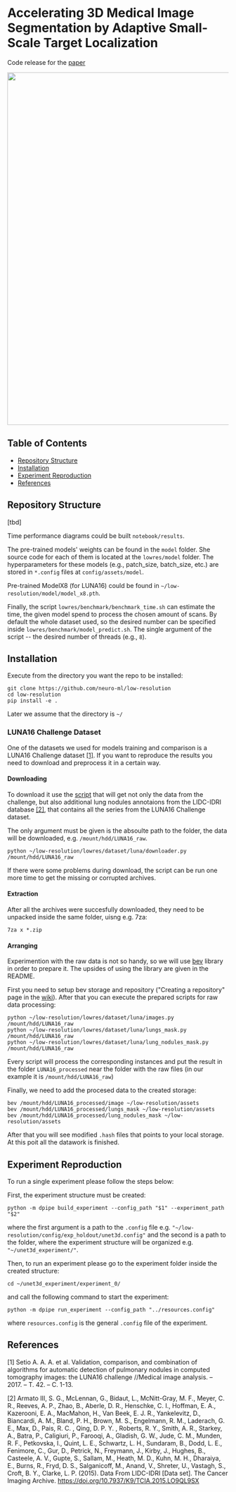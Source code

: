 # Accelerating 3D Medical Image Segmentation by Adaptive Small-Scale Target Localization
Code release for the [paper](https://www.mdpi.com/2313-433X/7/2/35)

<div align="center">
<img src="https://user-images.githubusercontent.com/25771270/139200236-e20097b7-7a94-49b5-9be3-3af0411038b7.png" width="800">
</div>

## Table of Contents
* [Repository Structure](#repository-structure)
* [Installation](#installation)
* [Experiment Reproduction](#experiment-reproduction)
* [References](#references)

## Repository Structure

[tbd]

Time performance diagrams could be built `notebook/results`.

The pre-trained models' weights can be found in the `model` folder. She source code for each of them is located at the `lowres/model` folder. The hyperparameters for these models (e.g., patch_size, batch_size, etc.) are stored in `*.config` files at `config/assets/model`.

Pre-trained ModelX8 (for LUNA16) could be found in 
`~/low-resolution/model/model_x8.pth`.

Finally, the script `lowres/benchmark/benchmark_time.sh` can estimate the time, the given model spend to process the 
chosen amount of scans. By default the whole dataset used, so the desired number can be specified inside `lowres/benchmark/model_predict.sh`. The single argument of the script -- the desired number of threads (e.g., `8`).

## Installation
Execute from the directory you want the repo to be installed:

```
git clone https://github.com/neuro-ml/low-resolution
cd low-resolution
pip install -e .
```

Later we assume that the directory is `~/`

### LUNA16 Challenge Dataset

One of the datasets we used for models training and comparison is a LUNA16 Challenge dataset [[1]](#1). If you want to reproduce the results you need to download and preprocess it in a certain way.

#### Downloading

To download it use the [script](lowres/dataset/luna/downloader.py) that will get not only the data from the challenge, but also additional lung nodules annotaions from the LIDC-IDRI database [[2]](#2), that contains all the series from the LUNA16 Challenge dataset.

The only argument must be given is the absoulte path to the folder, the data will be downloaded, e.g. `/mount/hdd/LUNA16_raw`.

```
python ~/low-resolution/lowres/dataset/luna/downloader.py /mount/hdd/LUNA16_raw
```

If there were some problems during download, the script can be run one more time to get the missing or corrupted archives.


#### Extraction

After all the archives were succesfully downloaded, they need to be unpacked inside the same folder, uisng e.g. 7za:

```
7za x *.zip
```

#### Arranging

Experimention with the raw data is not so handy, so we will use [bev](https://github.com/neuro-ml/bev) library in order to prepare it. The upsides of using the library are given in the README.

First you need to setup bev storage and repository ("Creating a repository" page in the [wiki](https://github.com/neuro-ml/bev/wiki)). After that you can execute the prepared scripts for raw data processing:

```
python ~/low-resolution/lowres/dataset/luna/images.py /mount/hdd/LUNA16_raw
python ~/low-resolution/lowres/dataset/luna/lungs_mask.py /mount/hdd/LUNA16_raw
python ~/low-resolution/lowres/dataset/luna/lung_nodules_mask.py /mount/hdd/LUNA16_raw
```

Every script will process the corresponding instances and put the result in the folder `LUNA16_processed` near the folder with the raw files (in our example it is `/mount/hdd/LUNA16_raw`)

Finally, we need to add the procesed data to the created storage:

```
bev /mount/hdd/LUNA16_processed/image ~/low-resolution/assets
bev /mount/hdd/LUNA16_processed/lungs_mask ~/low-resolution/assets
bev /mount/hdd/LUNA16_processed/lung_nodules_mask ~/low-resolution/assets
```

After that you will see modified `.hash` files that points to your local storage. At this poit all the datawork is finished.

## Experiment Reproduction
To run a single experiment please follow the steps below:

First, the experiment structure must be created:
```
python -m dpipe build_experiment --config_path "$1" --experiment_path "$2"
```

where the first argument is a path to the `.config` file e.g. 
`"~/low-resolution/config/exp_holdout/unet3d.config"`
and the second is a path to the folder, where the experiment structure will be organized e.g.
`"~/unet3d_experiment/"`.

Then, to run an experiment please go to the experiment folder inside the created structure:
```
cd ~/unet3d_experiment/experiment_0/
```
and call the following command to start the experiment:
```
python -m dpipe run_experiment --config_path "../resources.config"
```
where `resources.config` is the general `.config` file of the experiment.

## References
<a id="1">[1]</a> Setio A. A. A. et al. Validation, comparison, and combination of algorithms for automatic detection of pulmonary nodules in computed tomography images: the LUNA16 challenge //Medical image analysis. – 2017. – Т. 42. – С. 1-13.

<a id="2">[2]</a> Armato III, S. G., McLennan, G., Bidaut, L., McNitt-Gray, M. F., Meyer, C. R., Reeves, A. P., Zhao, B., Aberle, D. R., Henschke, C. I., Hoffman, E. A., Kazerooni, E. A., MacMahon, H., Van Beek, E. J. R., Yankelevitz, D., Biancardi, A. M., Bland, P. H., Brown, M. S., Engelmann, R. M., Laderach, G. E., Max, D., Pais, R. C. , Qing, D. P. Y. , Roberts, R. Y., Smith, A. R., Starkey, A., Batra, P., Caligiuri, P., Farooqi, A., Gladish, G. W., Jude, C. M., Munden, R. F., Petkovska, I., Quint, L. E., Schwartz, L. H., Sundaram, B., Dodd, L. E., Fenimore, C., Gur, D., Petrick, N., Freymann, J., Kirby, J., Hughes, B., Casteele, A. V., Gupte, S., Sallam, M., Heath, M. D., Kuhn, M. H., Dharaiya, E., Burns, R., Fryd, D. S., Salganicoff, M., Anand, V., Shreter, U., Vastagh, S., Croft, B. Y., Clarke, L. P. (2015). Data From LIDC-IDRI [Data set]. The Cancer Imaging Archive. https://doi.org/10.7937/K9/TCIA.2015.LO9QL9SX
